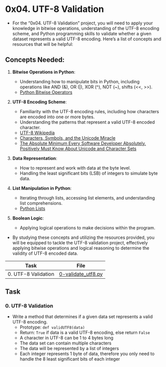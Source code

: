 # 0x04. UTF-8 Validation

- For the “0x04. UTF-8 Validation” project, you will need to apply your knowledge in bitwise operations, understanding of the UTF-8 encoding scheme, and Python programming skills to validate whether a given dataset represents a valid UTF-8 encoding. Here’s a list of concepts and resources that will be helpful:

## Concepts Needed:

1. **Bitwise Operations in Python**:

   - Understanding how to manipulate bits in Python, including operations like AND (&), OR (|), XOR (^), NOT (~), shifts (<<, >>).
   - [Python Bitwise Operators](https://wiki.python.org/moin/BitwiseOperators)

2. **UTF-8 Encoding Scheme**:

   - Familiarity with the UTF-8 encoding rules, including how characters are encoded into one or more bytes.
   - Understanding the patterns that represent a valid UTF-8 encoded character.
   - [UTF-8 Wikipedia](https://en.wikipedia.org/wiki/UTF-8)
   - [Characters, Symbols, and the Unicode Miracle](https://www.youtube.com/watch?v=MijmeoH9LT4)
   - [The Absolute Minimum Every Software Developer Absolutely, Positively Must Know About Unicode and Character Sets](https://www.joelonsoftware.com/2003/10/08/the-absolute-minimum-every-software-developer-absolutely-positively-must-know-about-unicode-and-character-sets-no-excuses/)

3. **Data Representation**:

   - How to represent and work with data at the byte level.
   - Handling the least significant bits (LSB) of integers to simulate byte data.

4. **List Manipulation in Python**:

   - Iterating through lists, accessing list elements, and understanding list comprehensions.
   - [Python Lists](https://docs.python.org/3/tutorial/datastructures.html#more-on-lists)

5. **Boolean Logic**:

   - Applying logical operations to make decisions within the program.

- By studying these concepts and utilizing the resources provided, you will be equipped to tackle the UTF-8 validation project, effectively applying bitwise operations and logical reasoning to determine the validity of UTF-8 encoded data.

| Task                | File                                       |
| ------------------- | ------------------------------------------ |
| 0. UTF-8 Validation | [0-validate_utf8.py](./0-validate_utf8.py) |

## Task

### 0. UTF-8 Validation

- Write a method that determines if a given data set represents a valid UTF-8 encoding.
  - Prototype: `def validUTF8(data)`
  - Return: `True` if data is a valid UTF-8 encoding, else return `False`
  - A character in UTF-8 can be 1 to 4 bytes long
  - The data set can contain multiple characters
  - The data will be represented by a list of integers
  - Each integer represents 1 byte of data, therefore you only need to handle the 8 least significant bits of each integer
